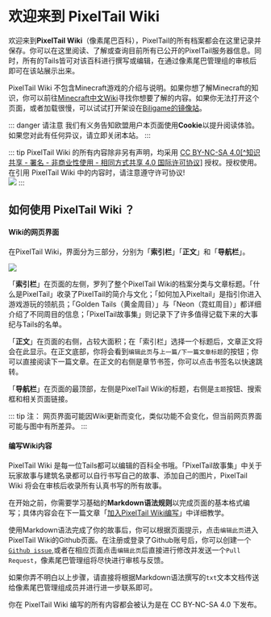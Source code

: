 # 欢迎来到 PixelTail Wiki

欢迎来到**PixelTail Wiki**（像素尾巴百科），PixelTail的所有档案都会在这里记录并保存。你可以在这里阅读、了解或查询目前所有已公开的PixelTail服务器信息。同时，所有的Tails皆可对该百科进行撰写或编辑，在通过像素尾巴管理组的审核后即可在该站展示出来。

PixelTail Wiki 不包含Minecraft游戏的介绍与说明。如果你想了解Minecraft的知识，你可以前往[Minecraft中文Wiki](https://minecraft-zh.gamepedia.com/Minecraft_Wiki)寻找你想要了解的内容。如果你无法打开这个页面，或者加载很慢，可以试试打开架设在[Biligame的镜像站](https://wiki.biligame.com/mc/Minecraft_Wiki)。

::: danger 请注意
我们有义务告知欧盟用户本页面使用**Cookie**以提升阅读体验。如果您对此有任何异议，请立即关闭本站。
:::

::: tip
PixelTail Wiki 的所有内容除非另有声明，均采用 [CC BY-NC-SA 4.0[^知识共享 - 署名 - 非商业性使用 - 相同方式共享 4.0 国际许可协议]](https://creativecommons.org/licenses/by-nc-sa/4.0/) 授权。授权使用。在引用 PixelTail Wiki 中的内容时，请注意遵守许可协议!<br>![](https://minewiki.net/resources/assets/licenses/cc-by-nc-sa.png)
:::

## 如何使用 PixelTail Wiki ？

#### Wiki的网页界面

在PixelTail Wiki，界面分为三部分，分别为「**索引栏**」「**正文**」和「**导航栏**」。

![](https://oss.landnet.cloud/beehive%2F4%2FWiki%E5%AF%BC%E8%A7%88.png)

「**索引栏**」在页面的左侧，罗列了整个PixelTail Wiki的档案分类与文章标题。「什么是PixelTail」收录了PixelTail的简介与文化；「如何加入Pixeltail」是指引你进入游戏游玩的领航员；「Golden Tails（黄金周目）」与「Neon（霓虹周目）」都详细介绍了不同周目的信息；「PixelTail故事集」则记录下了许多值得记载下来的大事纪与Tails的名单。

「**正文**」在页面的右侧，占较大面积；在「索引栏」选择一个标题后，文章正文将会在此显示。在正文底部，你将会看到`编辑此页`与`上一篇/下一篇文章标题`的按钮；你可以直接阅读下一篇文章。在正文的右侧是章节书签，你可以点击书签名以快速跳转。

「**导航栏**」在页面的最顶部，左侧是PixelTail Wiki的标题，右侧是`主题`按钮、搜索框和相关页面链接。

::: tip 注：
网页界面可能因Wiki更新而变化，类似功能不会变化，但当前网页界面可能与图中有所差异。
:::

#### 编写Wiki内容

PixelTail Wiki 是每一位Tails都可以编辑的百科全书哦。「PixelTail故事集」中关于玩家故事与建筑名录都可以自行书写自己的故事、添加自己的图片，PixelTail Wiki 将会在审核后收录所有认真书写的所有故事。

在开始之前，你需要学习基础的**Markdown语法规则**以完成页面的基本格式编写；具体内容会在下一篇文章「[加入PixelTail Wiki编写](/wiki)」中详细教学。

使用Markdown语法完成了你的故事后，你可以根据页面提示，点击`编辑此页`进入PixelTail Wiki的Github页面。在注册或登录了Github账号后，你可以创建一个[``Github issue``](https://github.com/BillZhucn/PixelTailWiki/issues/new),或者在相应页面点击`编辑此页`后直接进行修改并发送一个`Pull Request`，像素尾巴管理组将尽快进行审核与反馈。

如果你弄不明白以上步骤，请直接将根据Markdown语法撰写的`txt`文本文档传送给像素尾巴管理组成员并进行进一步联系即可。

你在 PixelTail Wiki 编写的所有内容都会被认为是在 CC BY-NC-SA 4.0 下发布。
